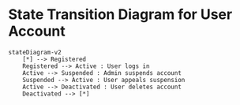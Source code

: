 # State Transition Diagram for User Account

```mermaid
stateDiagram-v2
    [*] --> Registered
    Registered --> Active : User logs in
    Active --> Suspended : Admin suspends account
    Suspended --> Active : User appeals suspension
    Active --> Deactivated : User deletes account
    Deactivated --> [*]




